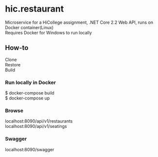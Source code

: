 # hic.restaurant
Microservice for a HiCollege assignment, .NET Core 2.2 Web API, runs on Docker container(Linux)  
Requires Docker for Windows to run locally
## How-to
Clone  
Restore  
Build
### Run locally in Docker
$ docker-compose build  
$ docker-compose up
### Browse 
localhost:8090/api/v1/restaurants  
localhost:8090/api/v1/seatings
### Swagger
localhost:8090/swagger
